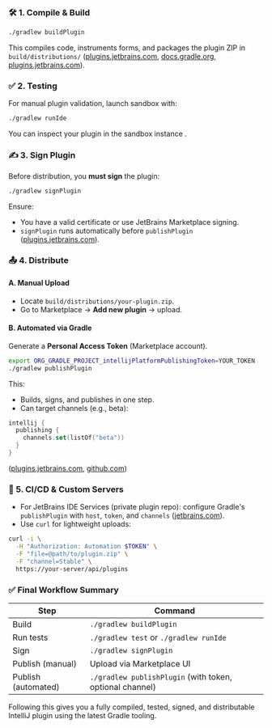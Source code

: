 ### 🛠️ 1. Compile & Build

```bash
./gradlew buildPlugin
```

This compiles code, instruments forms, and packages the plugin ZIP in `build/distributions/` ([plugins.jetbrains.com][1], [docs.gradle.org][2], [plugins.jetbrains.com][3]).

### ✅ 2. Testing
For manual plugin validation, launch sandbox with:

```bash
./gradlew runIde
```

You can inspect your plugin in the sandbox instance .

### ✍️ 3. Sign Plugin
Before distribution, you **must sign** the plugin:

```bash
./gradlew signPlugin
```

Ensure:

* You have a valid certificate or use JetBrains Marketplace signing.
* `signPlugin` runs automatically before `publishPlugin` ([plugins.jetbrains.com][3]).

### 📤 4. Distribute
#### A. Manual Upload

* Locate `build/distributions/your-plugin.zip`.
* Go to Marketplace → **Add new plugin** → upload.

#### B. Automated via Gradle
Generate a **Personal Access Token** (Marketplace account).

```bash
export ORG_GRADLE_PROJECT_intellijPlatformPublishingToken=YOUR_TOKEN
./gradlew publishPlugin
```

This:

* Builds, signs, and publishes in one step.
* Can target channels (e.g., beta):

```kotlin
intellij {
  publishing {
    channels.set(listOf("beta"))
  }
}
```

([plugins.jetbrains.com][3], [github.com][4])

### 🔁 5. CI/CD & Custom Servers

* For JetBrains IDE Services (private plugin repo): configure Gradle's `publishPlugin` with `host`, `token`, and `channels` ([jetbrains.com][5]).
* Use `curl` for lightweight uploads:

```bash
curl -i \
  -H "Authorization: Automation $TOKEN" \
  -F "file=@path/to/plugin.zip" \
  -F "channel=Stable" \
  https://your-server/api/plugins
```

### ✅ Final Workflow Summary

| Step                | Command                                                  |
| ------------------- | -------------------------------------------------------- |
| Build               | `./gradlew buildPlugin`                                  |
| Run tests           | `./gradlew test` or `./gradlew runIde`                   |
| Sign                | `./gradlew signPlugin`                                   |
| Publish (manual)    | Upload via Marketplace UI                                |
| Publish (automated) | `./gradlew publishPlugin` (with token, optional channel) |

Following this gives you a fully compiled, tested, signed, and distributable IntelliJ plugin using the latest Gradle tooling.

[1]: https://plugins.jetbrains.com/docs/intellij/tools-gradle-intellij-plugin.html?utm_source=chatgpt.com "Gradle IntelliJ Plugin (1.x) - JetBrains Marketplace"
[2]: https://docs.gradle.org/current/userguide/idea_plugin.html?utm_source=chatgpt.com "The IDEA Plugin - Gradle User Manual"
[3]: https://plugins.jetbrains.com/docs/intellij/publishing-plugin.html?utm_source=chatgpt.com "Publishing a Plugin | IntelliJ Platform Plugin SDK"
[4]: https://github.com/JetBrains/intellij-platform-gradle-plugin/issues/1687?utm_source=chatgpt.com "Publishing a plugin with the Maven Publish plugin do not take into ..."
[5]: https://www.jetbrains.com/help/ide-services/manage-plugin-repository.html?utm_source=chatgpt.com "Private plugin repository | IDE Services Documentation - JetBrains"